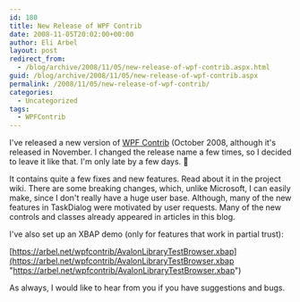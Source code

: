 ```yaml
---
id: 180
title: New Release of WPF Contrib
date: 2008-11-05T20:02:00+00:00
author: Eli Arbel
layout: post
redirect_from:
  - /blog/archive/2008/11/05/new-release-of-wpf-contrib.aspx.html
guid: /blog/archive/2008/11/05/new-release-of-wpf-contrib.aspx
permalink: /2008/11/05/new-release-of-wpf-contrib/
categories:
  - Uncategorized
tags:
  - WPFContrib
---
```

I've released a new version of [WPF Contrib](http://codeplex.com/wpfcontrib/) (October 2008, although it's released in November. I changed the release name a few times, so I decided to leave it like that. I'm only late by a few days. 🙂

It contains quite a few fixes and new features. Read about it in the project wiki. There are some breaking changes, which, unlike Microsoft, I can easily make, since I don't really have a huge user base. Although, many of the new features in TaskDialog were motivated by user requests. Many of the new controls and classes already appeared in articles in this blog.

I've also set up an XBAP demo (only for features that work in partial trust):

[https://arbel.net/wpfcontrib/AvalonLibraryTestBrowser.xbap](https://arbel.net/wpfcontrib/AvalonLibraryTestBrowser.xbap "https://arbel.net/wpfcontrib/AvalonLibraryTestBrowser.xbap")

As always, I would like to hear from you if you have suggestions and bugs.